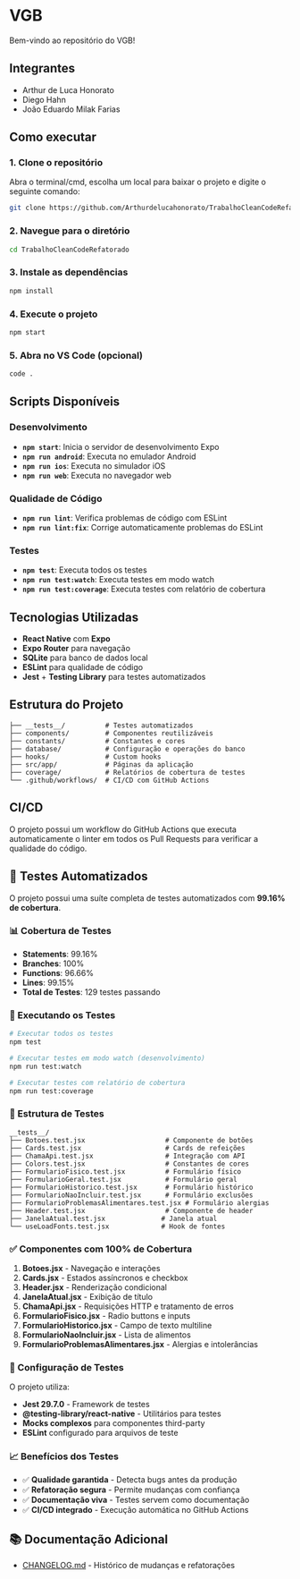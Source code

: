 ﻿# VGB

Bem-vindo ao repositório do VGB!

## Integrantes

- Arthur de Luca Honorato
- Diego Hahn
- João Eduardo Milak Farias

## Como executar

### 1. Clone o repositório

Abra o terminal/cmd, escolha um local para baixar o projeto e digite o seguinte comando:

```bash
git clone https://github.com/Arthurdelucahonorato/TrabalhoCleanCodeRefatorado.git
```

### 2. Navegue para o diretório

```bash
cd TrabalhoCleanCodeRefatorado
```

### 3. Instale as dependências

```bash
npm install
```

### 4. Execute o projeto

```bash
npm start
```

### 5. Abra no VS Code (opcional)

```bash
code .
```

## Scripts Disponíveis

### Desenvolvimento
- **`npm start`**: Inicia o servidor de desenvolvimento Expo
- **`npm run android`**: Executa no emulador Android
- **`npm run ios`**: Executa no simulador iOS
- **`npm run web`**: Executa no navegador web

### Qualidade de Código
- **`npm run lint`**: Verifica problemas de código com ESLint
- **`npm run lint:fix`**: Corrige automaticamente problemas do ESLint

### Testes
- **`npm test`**: Executa todos os testes
- **`npm run test:watch`**: Executa testes em modo watch
- **`npm run test:coverage`**: Executa testes com relatório de cobertura

## Tecnologias Utilizadas

- **React Native** com **Expo**
- **Expo Router** para navegação
- **SQLite** para banco de dados local
- **ESLint** para qualidade de código
- **Jest** + **Testing Library** para testes automatizados

## Estrutura do Projeto

```
├── __tests__/          # Testes automatizados
├── components/         # Componentes reutilizáveis
├── constants/          # Constantes e cores
├── database/           # Configuração e operações do banco
├── hooks/              # Custom hooks
├── src/app/            # Páginas da aplicação
├── coverage/           # Relatórios de cobertura de testes
└── .github/workflows/  # CI/CD com GitHub Actions
```

## CI/CD

O projeto possui um workflow do GitHub Actions que executa automaticamente o linter em todos os Pull Requests para verificar a qualidade do código.

## 🧪 Testes Automatizados

O projeto possui uma suíte completa de testes automatizados com **99.16% de cobertura**.

### 📊 Cobertura de Testes

- **Statements**: 99.16%
- **Branches**: 100%
- **Functions**: 96.66%
- **Lines**: 99.15%
- **Total de Testes**: 129 testes passando

### 🚀 Executando os Testes

```bash
# Executar todos os testes
npm test

# Executar testes em modo watch (desenvolvimento)
npm run test:watch

# Executar testes com relatório de cobertura
npm run test:coverage
```

### 📁 Estrutura de Testes

```
__tests__/
├── Botoes.test.jsx                    # Componente de botões
├── Cards.test.jsx                     # Cards de refeições
├── ChamaApi.test.jsx                  # Integração com API
├── Colors.test.jsx                    # Constantes de cores
├── FormularioFisico.test.jsx          # Formulário físico
├── FormularioGeral.test.jsx           # Formulário geral
├── FormularioHistorico.test.jsx       # Formulário histórico
├── FormularioNaoIncluir.test.jsx      # Formulário exclusões
├── FormularioProblemasAlimentares.test.jsx # Formulário alergias
├── Header.test.jsx                    # Componente de header
├── JanelaAtual.test.jsx              # Janela atual
└── useLoadFonts.test.jsx             # Hook de fontes
```

### ✅ Componentes com 100% de Cobertura

1. **Botoes.jsx** - Navegação e interações
2. **Cards.jsx** - Estados assíncronos e checkbox
3. **Header.jsx** - Renderização condicional
4. **JanelaAtual.jsx** - Exibição de título
5. **ChamaApi.jsx** - Requisições HTTP e tratamento de erros
6. **FormularioFisico.jsx** - Radio buttons e inputs
7. **FormularioHistorico.jsx** - Campo de texto multiline
8. **FormularioNaoIncluir.jsx** - Lista de alimentos
9. **FormularioProblemasAlimentares.jsx** - Alergias e intolerâncias

### 🔧 Configuração de Testes

O projeto utiliza:
- **Jest 29.7.0** - Framework de testes
- **@testing-library/react-native** - Utilitários para testes
- **Mocks complexos** para componentes third-party
- **ESLint** configurado para arquivos de teste

### 📈 Benefícios dos Testes

- ✅ **Qualidade garantida** - Detecta bugs antes da produção
- ✅ **Refatoração segura** - Permite mudanças com confiança
- ✅ **Documentação viva** - Testes servem como documentação
- ✅ **CI/CD integrado** - Execução automática no GitHub Actions

## 📚 Documentação Adicional

- [CHANGELOG.md](./CHANGELOG.md) - Histórico de mudanças e refatorações

